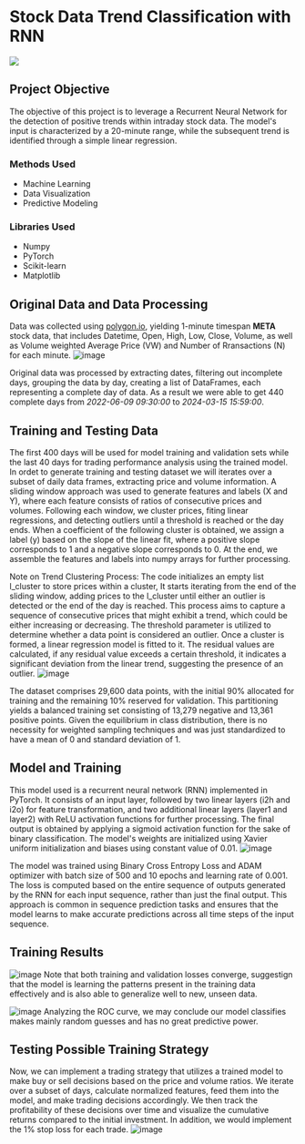 # Stock Data Trend Classification with RNN

![](https://github.com/artaru/Stock-Data-Classification-with-RNN/blob/main/CreateCircle-ezgif.com-video-to-gif-converter.gif)

## Project Objective
The objective of this project is to leverage a Recurrent Neural Network for the detection of positive trends within intraday stock data. The model's input is characterized by a 20-minute range, while the subsequent trend is identified through a simple linear regression. 

### Methods Used
* Machine Learning
* Data Visualization
* Predictive Modeling
  
### Libraries  Used
* Numpy
* PyTorch
* Scikit-learn
* Matplotlib

## Original Data and Data Processing
Data was collected using [polygon.io](https://polygon.io/), yielding 1-minute timespan **META** stock data, that includes Datetime, Open, High, Low, Close, Volume, as well as Volume weighted Average Price (VW)	and Number of Rransactions (N) for each minute. 
![image](https://github.com/artaru/Stock-Data-Classification-with-RNN/assets/79018762/17bd5a4e-c060-4777-9f9a-e1d147b3b51d)

Original data was processed by extracting dates, filtering out incomplete days, grouping the data by day, creating a list of DataFrames, each representing a complete day of data. As a result we were able to get 440 complete days from _2022-06-09 09:30:00_ to _2024-03-15 15:59:00_. 

##  Training and Testing Data
The first 400 days will be used for model training and validation sets while the last 40 days for trading performance analysis using the trained model. 
In ordet to generate training and testing dataset we will iterates over a subset of daily data frames, extracting price and volume information. A sliding window approach was used to generate features and labels (X and Y), where each feature consists of ratios of consecutive prices and volumes. Following each window, we cluster prices, fiting linear regressions, and detecting outliers until a threshold is reached or the day ends. When a coefficient of the following cluster is obtained, we assign a label (y) based on the slope of the linear fit, where a positive slope corresponds to 1 and a negative slope corresponds to 0.  At the end, we assemble the features and labels into numpy arrays for further processing.

Note on Trend Clustering Process: The code initializes an empty list l_cluster to store prices within a cluster, It starts iterating from the end of the sliding window, adding prices to the l_cluster until either an outlier is detected or the end of the day is reached. This process aims to capture a sequence of consecutive prices that might exhibit a trend, which could be either increasing or decreasing.
The threshold parameter is utilized to determine whether a data point is considered an outlier. Once a cluster is formed, a linear regression model is fitted to it. The residual values are calculated, if any residual value exceeds a certain threshold, it indicates a significant deviation from the linear trend, suggesting the presence of an outlier.
![image](https://github.com/artaru/Stock-Data-Classification-with-RNN/assets/79018762/9e4e918b-62f6-46d0-852f-3d7de5580f8a)

The dataset comprises 29,600 data points, with the initial 90% allocated for training and the remaining 10% reserved for validation. This partitioning yields a balanced training set consisting of 13,279 negative and 13,361 positive points. Given the equilibrium in class distribution, there is no necessity for weighted sampling techniques and was just standardized to have a mean of 0 and standard deviation of 1. 

## Model and Training
This model used is a recurrent neural network (RNN) implemented in PyTorch. It consists of an input layer, followed by two linear layers (i2h and i2o) for feature transformation, and two additional linear layers (layer1 and layer2) with ReLU activation functions for further processing. The final output is obtained by applying a sigmoid activation function for the sake of binary classification. The model's weights are initialized using Xavier uniform initialization and biases using constant value of 0.01.
![image](https://github.com/artaru/Stock-Data-Classification-with-RNN/assets/79018762/9b765eec-4a70-42e3-ad19-b64ab5abd926)

The model was trained using Binary Cross Entropy Loss and ADAM optimizer with batch size of 500 and 10 epochs and learning rate of 0.001. The loss is computed based on the entire sequence of outputs generated by the RNN for each input sequence, rather than just the final output. This approach is common in sequence prediction tasks and ensures that the model learns to make accurate predictions across all time steps of the input sequence.

## Training Results 
![image](https://github.com/artaru/Stock-Data-Classification-with-RNN/assets/79018762/8c61052f-3b24-4a38-ac47-a783327cf8e6)
Note that both training and validation losses converge, suggestign that the model is learning the patterns present in the training data effectively and is also able to generalize well to new, unseen data.

![image](https://github.com/artaru/Stock-Data-Classification-with-RNN/assets/79018762/337e4f1f-4a6e-49c9-b38e-1f2a80cac2ed)
Analyzing the ROC curve, we may conclude our model classifies makes mainly random guesses and has no great predictive power.

## Testing Possible Training Strategy
Now, we can implement a trading strategy that utilizes a trained model to make buy or sell decisions based on the price and volume ratios. We iterate over a subset of days, calculate normalized features, feed them into the model, and make trading decisions accordingly. We then track the profitability of these decisions over time and visualize the cumulative returns compared to the initial investment. In addition, we would implement the 1% stop loss for each trade. 
![image](https://github.com/artaru/Stock-Data-Classification-with-RNN/assets/79018762/798b6da6-f928-4ed1-b2c4-862614f6d413)

















